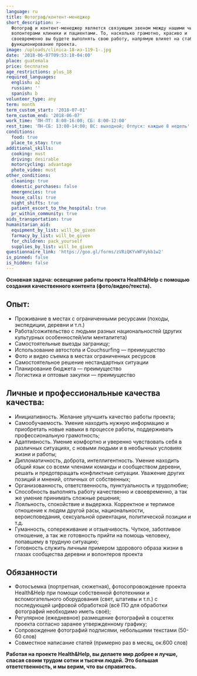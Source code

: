 ```yaml
---
language: ru
title: Фотограф/контент-менеджер
short_description: >-
  Фотограф и контент-менеджер является связующим звеном между нашими читателями,
  волонтерами клиники и пациентами. То, насколько грамотно, красиво и
  своевременно вы будете выполнять свою работу, напрямую влияет на стабильное
  функционирование проекта.
image: /uploads/clinica-18-из-119-1-.jpg
date: '2018-06-07T09:53:18-04:00'
place: guatemala
price: бесплатно
age_restrictions: plus_18
required_languages:
  english: a2
  russian: ''
  spanish: b
volunteer_type: any
term: month
term_custom_start: '2018-07-01'
term_custom_end: '2018-06-07'
work_time: 'ПН-ПТ: 8:00-16:00; СБ: 8:00-12:00'
rest_time: 'ПН-СБ: 13:00-14:00; ВС: выходной; Отпуск: каждые 8 недель'
conditions:
  food: true
  place_to_stay: true
additional_skills:
  cooking: must
  driving: desirable
  motorcycling: advantage
  photo_video: must
other_conditions:
  cleaning: true
  domestic_purchases: false
  emergencies: true
  house_calls: true
  night_shifts: true
  patient_escort_to_the_hospital: true
  pr_within_community: true
aids_transportation: true
humanitarian_aid:
  equipment_by_list: will_be_given
  farmacy_by_list: will_be_given
  for_children: pack_yourself
  supplies_by_list: will_be_given
questionnaire_link: 'https://goo.gl/forms/zVRiQKYvWFVykb1w2'
is_pinned: false
is_hidden: false
---
```

**Основная задача: освещение работы проекта Health&Help с помощью создания качественного контента (фото/видео/текста).**

## Опыт:

* Проживание в местах с ограниченными ресурсами (походы, экспедиции, деревни и т.п.)
* Работа/сожительство с людьми разных национальностей (других культурных особенностей/или менталитета)
* Самостоятельные выезды заграницу;
* Использование автостопа и Couchsurfing — преимущество
* Фото и видео съемка в местах ограниченных ресурсов
* Самостоятельное решение нестандартных ситуации
* Планирование бюджета — преимущество
* Логистика и оптовые закупки — преимущество

## Личные и профессиональные качества качества:

* Инициативность. Желание улучшить качество работы проекта;
* Самообучаемость. Умение находить нужную информацию и приобретать новые навыки в процессе работы, поддерживать профессиональную грамотность;
* Адаптивность. Умение комфортно и уверенно чувствовать себя в различных ситуациях, с новыми людьми и в необычных условиях жизни и работы;
* Дипломатичность, доброта, интеллигентность. Умение находить общий язык со всеми членами команды и сообществом деревни, решать и предотвращать конфликтные ситуации. Уважение других позиций и мнений, отличных от собственных;
* Организованность, ответственность, пунктуальность и трудолюбие;
* Способность выполнять работу качественно и своевременно, а так же умение принимать сложные решения;
* Лояльность, cпокойствие и выдержка. Корректное и терпимое отношение к людям другой расы, национальности, вероисповедания, сексуальной ориентации, политической позиции и т.д.
* Гуманность, сопереживание и отзывчивость. Чуткое, заботливое отношение, а так же готовность прийти на помощь человеку, попавшему в трудную ситуацию;
* Готовность служить личным примером здорового образа жизни в глазах сообщества деревни и волонтеров проекта

## Обязанности

* Фотосъемка (портретная, сюжетная), фотосопровождение проекта Health&Help при помощи собственной фототехники и вспомогательного оборудования (свет, штативы и т.п.) с последующей цифровой обработкой (всё ПО для обработки фотографий необходимо иметь своё);
* Регулярное (ежедневное) размещение фотографий в соцсетях проекта согласно заранее утвержденному графику;
* Сопровождение фотографий подписями, небольшими текстами (50-60 слов)
* Совместное написание статей (примерно раз в месяц, ок.600 слов)

**Работая на проекте Health&Help, вы делаете мир добрее и лучше, спасая своим трудом сотни и тысячи людей. Это большая ответственность, и мы верим, что вы справитесь.**
